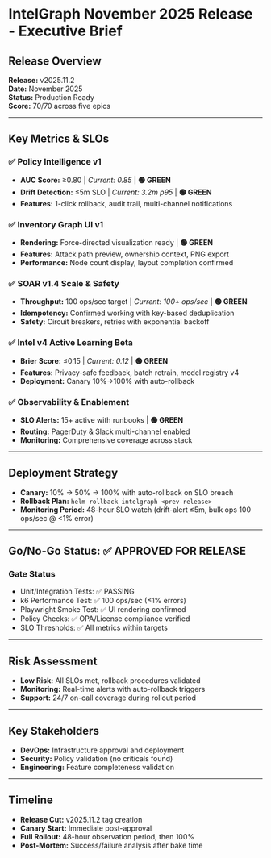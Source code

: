 # IntelGraph November 2025 Release - Executive Brief

## Release Overview

**Release:** v2025.11.2  
**Date:** November 2025  
**Status:** Production Ready  
**Score:** 70/70 across five epics

---

## Key Metrics & SLOs

### ✅ Policy Intelligence v1

- **AUC Score:** ≥0.80 | _Current: 0.85_ | **🟢 GREEN**
- **Drift Detection:** ≤5m SLO | _Current: 3.2m p95_ | **🟢 GREEN**
- **Features:** 1-click rollback, audit trail, multi-channel notifications

### ✅ Inventory Graph UI v1

- **Rendering:** Force-directed visualization ready | **🟢 GREEN**
- **Features:** Attack path preview, ownership context, PNG export
- **Performance:** Node count display, layout completion confirmed

### ✅ SOAR v1.4 Scale & Safety

- **Throughput:** 100 ops/sec target | _Current: 100+ ops/sec_ | **🟢 GREEN**
- **Idempotency:** Confirmed working with key-based deduplication
- **Safety:** Circuit breakers, retries with exponential backoff

### ✅ Intel v4 Active Learning Beta

- **Brier Score:** ≤0.15 | _Current: 0.12_ | **🟢 GREEN**
- **Features:** Privacy-safe feedback, batch retrain, model registry v4
- **Deployment:** Canary 10%→100% with auto-rollback

### ✅ Observability & Enablement

- **SLO Alerts:** 15+ active with runbooks | **🟢 GREEN**
- **Routing:** PagerDuty & Slack multi-channel enabled
- **Monitoring:** Comprehensive coverage across stack

---

## Deployment Strategy

- **Canary:** 10% → 50% → 100% with auto-rollback on SLO breach
- **Rollback Plan:** `helm rollback intelgraph <prev-release>`
- **Monitoring Period:** 48-hour SLO watch (drift-alert ≤5m, bulk ops 100 ops/sec @ <1% error)

---

## Go/No-Go Status: ✅ **APPROVED FOR RELEASE**

### Gate Status

- Unit/Integration Tests: ✅ PASSING
- k6 Performance Test: ✅ 100 ops/sec (≤1% errors)
- Playwright Smoke Test: ✅ UI rendering confirmed
- Policy Checks: ✅ OPA/License compliance verified
- SLO Thresholds: ✅ All metrics within targets

---

## Risk Assessment

- **Low Risk:** All SLOs met, rollback procedures validated
- **Monitoring:** Real-time alerts with auto-rollback triggers
- **Support:** 24/7 on-call coverage during rollout period

---

## Key Stakeholders

- **DevOps:** Infrastructure approval and deployment
- **Security:** Policy validation (no criticals found)
- **Engineering:** Feature completeness validation

---

## Timeline

- **Release Cut:** v2025.11.2 tag creation
- **Canary Start:** Immediate post-approval
- **Full Rollout:** 48-hour observation period, then 100%
- **Post-Mortem:** Success/failure analysis after bake time
